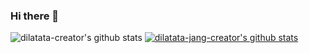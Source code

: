 ### Hi there 👋


![dilatata-creator's github stats](https://github-readme-stats.vercel.app/api?username=dilatata-creator&show_icons=true)
[![dilatata-jang-creator's github stats](https://github-readme-stats.vercel.app/api/top-langs/?username=dilatata-creator&show_icons=true&hide_border=true&title_color=004386&icon_color=004386&layout=compact)](https://github.com/dilatata-creator)

<!--
**dilatata/dilatata** is a ✨ _special_ ✨ repository because its `README.md` (this file) appears on your GitHub profile.

Here are some ideas to get you started:

- 🔭 I’m currently working on ...
- 🌱 I’m currently learning ...
- 👯 I’m looking to collaborate on ...
- 🤔 I’m looking for help with ...
- 💬 Ask me about ...
- 📫 How to reach me: ...
- 😄 Pronouns: ...
- ⚡ Fun fact: ...
-->
